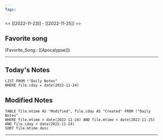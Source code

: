 ```yaml
---
Tags:
---
```

<< [[2022-11-23]] - [[2022-11-25]] >>
## Favorite song
(Favorite_Song:: [[Apocalypse]])
___
## Today's Notes
```dataview
LIST FROM !"Daily Notes"
WHERE file.cday = date(2022-11-24)
```
## Modified Notes
```dataview
TABLE file.mtime AS "Modified", file.cday AS "Created" FROM !"Daily Notes" 
WHERE file.mtime > date(2022-11-24) AND file.mtime < date(2022-11-25) AND file.cday < date(2022-11-24)
SORT file.mtime desc
```
___
